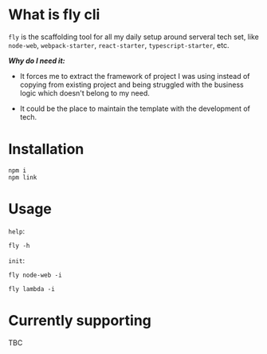 # What is fly cli

`fly` is the scaffolding tool for all my daily setup around serveral tech set, like `node-web`, `webpack-starter`, `react-starter`, `typescript-starter`, etc.

***Why do I need it:***

- It forces me to extract the framework of project I was using instead of copying from existing project and being struggled with the business logic which doesn't belong to my need.

- It could be the place to maintain the template with the development of tech.

# Installation

```
npm i
npm link
```

# Usage

`help`:

```
fly -h
```

`init`:

```
fly node-web -i
```

```
fly lambda -i
```

# Currently supporting

TBC
